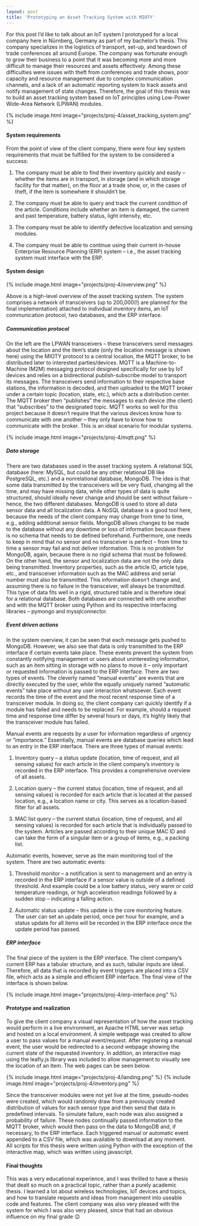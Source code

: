 ```yaml
---
layout: post
title: 'Prototyping an Asset Tracking System with MIOTY'
---
```


For this post I’d like to talk about an IoT system I prototyped for a local company here in Nürnberg, Germany as part of my bachelor’s thesis. This company specializes in the logistics of transport, set-up, and teardown of trade conferences all around Europe. The company was fortunate enough to grow their business to a point that it was becoming more and more difficult to manage their resources and assets effectively. Among these difficulties were issues with theft from conferences and trade shows, poor capacity and resource management due to complex communication channels, and a lack of an automatic reporting system to track assets and notify management of state changes. Therefore, the goal of this thesis was to build an asset tracking system based on IoT principles using Low-Power Wide-Area Network (LPWAN) modules. 

{% include image.html image="projects/proj-4/asset_tracking_system.png" %}



#### System requirements

From the point of view of the client company, there were four key system requirements that must be fulfilled for the system to be considered a success:

1.	The company must be able to find their inventory quickly and easily – whether the items are in transport, in storage (and in which storage facility for that matter), on the floor at a trade show, or, in the cases of theft, if the item is somewhere it shouldn’t be.

2.	The company must be able to query and track the current condition of the article. Conditions include whether an item is damaged, the current and past temperature, battery status, light intensity, etc.

3.	The company must be able to identify defective localization and sensing modules.

4.	The company must be able to continue using their current in-house Enterprise Resource Planning (ERP) system – i.e., the asset tracking system must interface with the ERP.

#### System design

{% include image.html image="projects/proj-4/overview.png" %}

Above is a high-level overview of the asset tracking system. The system comprises a network of transceivers (up to 200,000(!) are planned for the final implementation) attached to individual inventory items, an IoT communication protocol, two databases, and the ERP interface. 

##### Communication protocol

On the left are the LPWAN transceivers – these transceivers send messages about the location and the item’s state (only the location message is shown here) using the MIOTY protocol to a central location, the MQTT broker, to be distributed later to interested parties/devices. MQTT is a Machine-to-Machine (M2M) messaging protocol designed specifically for use by IoT devices and relies on a bidirectional publish-subscribe model to transport its messages. The transceivers send information to their respective base stations, the information is decoded, and then uploaded to the MQTT broker under a certain topic (location, state, etc.), which acts a distribution center. The MQTT broker then “publishes” the messages to each device (the client) that “subscribes” to the designated topic. MQTT works so well for this project because it doesn’t require that the various devices know how to communicate with one another – they only have to know how to communicate with the broker. This is an ideal scenario for modular systems. 

{% include image.html image="projects/proj-4/mqtt.png" %}

##### Data storage

There are two databases used in the asset tracking system. A relational SQL database (here: MySQL, but could be any other relational DB like PostgreSQL, etc.) and a nonrelational database, MongoDB. The idea is that some data transmitted by the transceivers will be very fluid, changing all the time, and may have missing data, while other types of data is quite structured, should ideally never change and should be sent without failure – hence, the two different databases. MongoDB is used to store all data sensor data and all localization data. A NoSQL database is a good tool here, because the needs of the client company may change from time to time, e.g., adding additional sensor fields. MongoDB allows changes to be made to the database without any downtime or loss of information because there is no schema that needs to be defined beforehand. Furthermore, one needs to keep in mind that no sensor and no transceiver is perfect – from time to time a sensor may fail and not deliver information. This is no problem for MongoDB, again, because there is no rigid schema that must be followed. On the other hand, the sensor and localization data are not the only data being transmitted. Inventory properties, such as the article ID, article type, etc., and transceiver information such as the MAC address and serial number must also be transmitted. This information doesn’t change and, assuming there is no failure in the transceiver, will always be transmitted. This type of data fits well in a rigid, structured table and is therefore ideal for a relational database. Both databases are connected with one another and with the MQTT broker using Python and its respective interfacing libraries – pymongo and mysqlconnector. 

##### Event driven actions

In the system overview, it can be seen that each message gets pushed to MongoDB. However, we also see that data is only transmitted to the ERP interface if certain events take place. These events prevent the system from constantly notifying management or users about uninteresting information, such as an item sitting in storage with no plans to move it – only important or requested information is passed to the ERP interface. There are two types of events. The cleverly named “manual events” are events that are directly executed by the user, while the equally uniquely named “automatic events” take place without any user interaction whatsoever. Each event records the time of the event and the most recent response time of a transceiver module. In doing so, the client company can quickly identify if a module has failed and needs to be replaced. For example, should a request time and response time differ by several hours or days, it’s highly likely that the transceiver module has failed.

Manual events are requests by a user for information regardless of urgency or “importance.” Essentially, manual events are database queries which lead to an entry in the ERP interface. There are three types of manual events:

1.	Inventory query – a status update (location, time of request, and all sensing values) for each article in the client company’s inventory is recorded in the ERP interface. This provides a comprehensive overview of all assets.

2.	Location query – the current status (location, time of request, and all sensing values) is recorded for each article that is located at the passed location, e.g., a location name or city. This serves as a location-based filter for all assets.

3.	MAC list query – the current status (location, time of request, and all sensing values) is recorded for each article that is individually passed to the system. Articles are passed according to their unique MAC ID and can take the form of a singular item or a group of items, e.g., a packing list. 


Automatic events, however, serve as the main monitoring tool of the system. There are two automatic events:

1.	Threshold monitor – a notification is sent to management and an entry is recorded in the ERP interface if a sensor value is outside of a defined threshold. And example could be a low battery status, very warm or cold temperature readings, or high acceleration readings followed by a sudden stop – indicating a falling action.

2.	Automatic status update – this update is the core monitoring feature. The user can set an update period, once per hour for example, and a status update for all items will be recorded in the ERP interface once the update period has passed. 

##### ERP interface

The final piece of the system is the ERP interface. The client company’s current ERP has a tabular structure, and as such, tabular inputs are ideal. Therefore, all data that is recorded by event triggers are placed into a CSV file, which acts as a simple and efficient ERP interface. The final view of the interface is shown below.

{% include image.html image="projects/proj-4/erp-interface.png" %}

#### Prototype and realization

To give the client company a visual representation of how the asset tracking would perform in a live environment, an Apache HTML server was setup and hosted on a local environment. A simple webpage was created to allow a user to pass values for a manual event/request. After registering a manual event, the user would be redirected to a second webpage showing the current state of the requested inventory. In addition, an interactive map using the leafly.js library was included to allow management to visually see the location of an item. The web pages can be seen below.

{% include image.html image="projects/proj-4/landing.png" %}
{% include image.html image="projects/proj-4/inventory.png" %}

Since the transceiver modules were not yet live at the time, pseudo-nodes were created, which would randomly draw from a previously created distribution of values for each sensor type and then send that data in predefined intervals. To simulate failure, each node was also assigned a probability of failure. These nodes continually passed information to the MQTT broker, which would then pass on the data to MongoDB and, if necessary, to the ERP interface. Each triggered manual or automatic event appended to a CSV file, which was available to download at any moment. All scripts for this thesis were written using Python with the exception of the interactive map, which was written using javascript. 

#### Final thoughts
This was a very educational experience, and I was thrilled to have a thesis that dealt so much on a practical topic, rather than a purely academic thesis. I learned a lot about wireless technologies, IoT devices and topics, and how to translate requests and ideas from management into useable code and features. The client company was also very pleased with the system for which I was also very pleased, since that had an obvious influence on my final grade 😉


